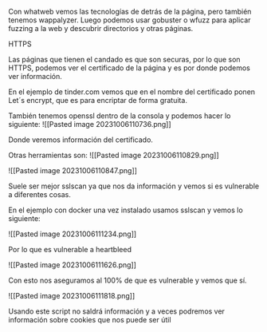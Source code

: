 
Con whatweb vemos las tecnologías de detrás de la página, pero también tenemos wappalyzer. Luego podemos usar gobuster o wfuzz para aplicar fuzzing a la web y descubrir directorios y otras páginas.

HTTPS

Las páginas que tienen el candado es que son securas, por lo que son HTTPS, podemos ver el certificado de la página y es por donde podemos ver información.

En el ejemplo de tinder.com vemos que en el nombre del certificado ponen Let´s encrypt, que es para encriptar de forma gratuita. 

También tenemos openssl dentro de la consola y podemos hacer lo siguiente:
![[Pasted image 20231006110736.png]]

Donde veremos información del certificado.

 Otras herramientas son:
![[Pasted image 20231006110829.png]]

![[Pasted image 20231006110847.png]]

Suele ser mejor sslscan ya que nos da información y vemos si es vulnerable a diferentes cosas.

En el ejemplo con docker una vez instalado usamos sslscan y vemos lo siguiente:

![[Pasted image 20231006111234.png]]

Por lo que es vulnerable a heartbleed

![[Pasted image 20231006111626.png]]

Con esto nos aseguramos al 100% de que es vulnerable y vemos que sí.

![[Pasted image 20231006111818.png]]

Usando este script no saldrá información y a veces podremos ver información sobre cookies que nos puede ser útil


